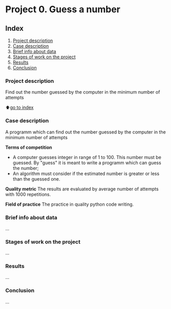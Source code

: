 # Project 0. Guess a number

## Index
1. [Project description](https://github.com/royvudgren/sf_data_science/tree/main/project_0/README.md#Project-description)
2. [Case description](https://github.com/royvudgren/sf_data_science/tree/main/project_0/README.md#Case-description)
3. [Brief info about data](https://github.com/royvudgren/sf_data_science/tree/main/project_0/README.md#Brief-info-about-data)
4. [Stages of work on the project](https://github.com/royvudgren/sf_data_science/tree/main/project_0/README.md#Stages-of-work-on-the-project)
5. [Results](https://github.com/royvudgren/sf_data_science/tree/main/project_0/README.md#Results)
6. [Conclusion](https://github.com/royvudgren/sf_data_science/tree/main/project_0/README.md#Conclusion)

### Project description
Find out the number guessed by the computer in the minimum number of attempts

:arrow_up:[go to index](https://github.com/royvudgren/sf_data_science/tree/main/project_0/README.md#Index)

### Case description
A programm which can find out the number guessed by the computer in the minimum number of attempts

**Terms of competition**
- A computer guesses integer in range of 1 to 100. This number must be guessed. By "guess" it is meant to write a programm which can guess the number;
- An algorithm must consider if the estimated number is greater or less than the guessed one.

**Quality metric**
The results are evaluated by average number of attempts with 1000 repetitions.

**Field of practice**
The practice in quality python code writing.

### Brief info about data
...
### Stages of work on the project
...
### Results
...
### Conclusion
...